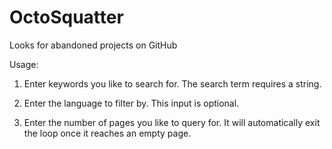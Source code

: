 # OctoSquatter
Looks for abandoned projects on GitHub

Usage:

1. Enter keywords you like to search for. The search term requires a string.

2. Enter the language to filter by. This input is optional.

3. Enter the number of pages you like to query for. It will automatically exit the loop once it reaches an empty page.


